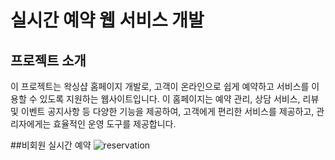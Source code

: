 # 실시간 예약 웹 서비스 개발 

## 프로젝트 소개
이 프로젝트는 왁싱샵 홈페이지 개발로, 고객이 온라인으로 쉽게 예약하고 서비스를 이용할 수 있도록 지원하는 웹사이트입니다. 
이 홈페이지는 예약 관리, 상담 서비스, 리뷰 및 이벤트 공지사항 등 다양한 기능을 제공하여, 고객에게 편리한 서비스를 제공하고, 관리자에게는 효율적인 운영 도구를 제공합니다.

##비회원 실시간 예약
![reservation](https://github.com/user-attachments/assets/e839f2ce-a2f1-482c-8f71-29bf119f71e3)

